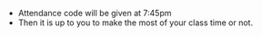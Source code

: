 * Attendance code will be given at 7:45pm
* Then it is up to you to make the most of your class time or not.
